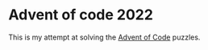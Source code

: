 # Advent of code 2022

This is my attempt at solving the [Advent of Code](https://adventofcode.com/) puzzles.
